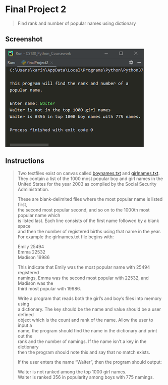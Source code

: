 # Final Project 2
> Find rank and number of popular names using dictionary

## Screenshot
![screenshot](finalSection2.png)

## Instructions
> Two textfiles exist on canvas called [boynames.txt](boynames.txt) and [girlnames.txt](girlnames.txt).  
> They contain a list of the 1000 most popular boy and girl names in the  
> United States for the year 2003 as compiled by the Social Security Administration.  
> 
> These are blank-delimited files where the most popular name is listed first,  
> the second most popular second, and so on to the 1000th most popular name which  
> is listed last.  Each line consists of the first name followed by a blank space  
> and then the number of registered births using that name in the year.  
> For example the girlnames.txt file begins with:  
> 
> Emily 25494  
> Emma 22532  
> Madison 19986  
> 
> This indicate that Emily was the most popular name with 25494 registered  
> namings, Emma was the second most popular with 22532, and Madison was the  
> third most popular with 19986.  
> 
> Write a program that reads both the girl’s and boy’s files into memory using  
> a dictionary.  The key should be the name and value should be a user defined  
> object which is the count and rank of the name.  Allow the user to input a  
> name, the program should find the name in the dictionary and print out the  
> rank and the number of namings.  If the name isn’t a key in the dictionary  
> then the program should note this and say that no match exists.  
> 
> If the user enters the name “Walter”, then the program should output:  
> 
> Walter is not ranked among the top 1000 girl names.  
> Walter is ranked 356 in popularity among boys with 775 namings.